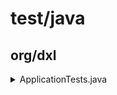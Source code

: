 # test/java

## org/dxl

<details><summary>ApplicationTests.java</summary>

```java
package org.dxl;

import jakarta.annotation.Resource;
import org.junit.jupiter.api.Test;
import org.springframework.boot.test.context.SpringBootTest;
import org.dxl.mapper.EmpMapper;
import org.dxl.pojo.Emp;

import java.util.List;

@SpringBootTest
class SpringbootWebMybatisCrudApplicationTests {

	@Resource
	EmpMapper empMapper;

	@Test
	void testGetEmpList(){
		List<Emp> list = empMapper.getEmpList();
		for (Emp e : list){
			System.out.println(e);
		}
	}
}
```
</details>

